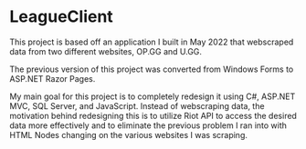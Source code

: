 # LeagueClient

This project is based off an application I built in May 2022 that webscraped data from two different websites, OP.GG and U.GG.

The previous version of this project was converted from Windows Forms to ASP.NET Razor Pages.

My main goal for this project is to completely redesign it using C#, ASP.NET MVC, SQL Server, and JavaScript. Instead of webscraping data, the motivation behind redesigning this is to utilize Riot API to access the desired data more effectively and to eliminate the previous problem I ran into with HTML Nodes changing on the various websites I was scraping.
